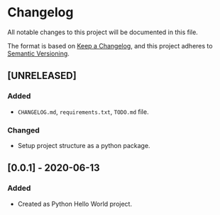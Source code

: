 # Changelog
All notable changes to this project will be documented in this file.

The format is based on [Keep a Changelog](https://keepachangelog.com/en/1.0.0/),
and this project adheres to [Semantic Versioning](https://semver.org/spec/v2.0.0.html).

## [UNRELEASED]
### Added
- `CHANGELOG.md`, `requirements.txt`, `TODO.md` file.
### Changed
- Setup project structure as a python package.

## [0.0.1] - 2020-06-13
### Added
- Created as Python Hello World project.
